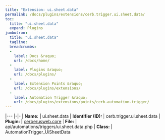 ```yaml
---
title: "Extension: ui.sheet.data"
permalink: /docs/plugins/extensions/cerb.trigger.ui.sheet.data/
toc:
  title: "ui.sheet.data"
  expand: Plugins
jumbotron:
  title: "ui.sheet.data"
  tagline: 
  breadcrumbs:
  -
    label: Docs &raquo;
    url: /docs/home/
  -
    label: Plugins &raquo;
    url: /docs/plugins/
  -
    label: Extension Points &raquo;
    url: /docs/plugins/extensions/
  -
    label: Automation Trigger &raquo;
    url: /docs/plugins/extensions/points/cerb.automation.trigger/
---
```


|---
|-|-
| **Name:** | ui.sheet.data
| **Identifier (ID):** | cerb.trigger.ui.sheet.data
| **Plugin:** | [cerberusweb.core](/docs/plugins/cerberusweb.core/)
| **File:** | api/automations/triggers/ui.sheet.data.php
| **Class:** | AutomationTrigger_UiSheetData

